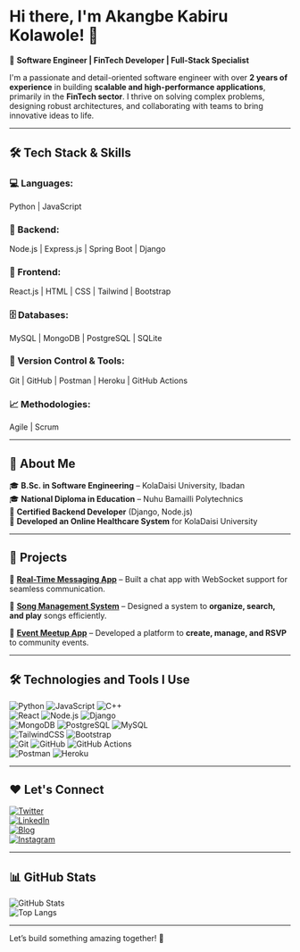 # Hi there, I'm Akangbe Kabiru Kolawole! 👋  

🚀 **Software Engineer | FinTech Developer | Full-Stack Specialist**  

I'm a passionate and detail-oriented software engineer with over **2 years of experience** in building **scalable and high-performance applications**, primarily in the **FinTech sector**. I thrive on solving complex problems, designing robust architectures, and collaborating with teams to bring innovative ideas to life.  

---

## 🛠️ **Tech Stack & Skills**  

### **💻 Languages:**  
Python | JavaScript  

### **🔧 Backend:**  
Node.js | Express.js | Spring Boot | Django  

### **🎨 Frontend:**  
React.js | HTML | CSS | Tailwind | Bootstrap  

### **🗄️ Databases:**  
MySQL | MongoDB | PostgreSQL | SQLite  

### **📌 Version Control & Tools:**  
Git | GitHub | Postman | Heroku | GitHub Actions  

### **📈 Methodologies:**  
Agile | Scrum  

---

## 📘 **About Me**  

🎓 **B.Sc. in Software Engineering** – KolaDaisi University, Ibadan  
🎓 **National Diploma in Education** – Nuhu Bamailli Polytechnics  
🏅 **Certified Backend Developer** (Django, Node.js)  
🏥 **Developed an Online Healthcare System** for KolaDaisi University  

---

## 🚀 **Projects**  

🔹 [**Real-Time Messaging App**](https://github.com/Cozy1712/realtime-chat-app) – Built a chat app with WebSocket support for seamless communication.  

🔹 [**Song Management System**](https://github.com/Cozy1712/song-management-system) – Designed a system to **organize, search, and play** songs efficiently.  

🔹 [**Event Meetup App**](https://github.com/Cozy1712/event-meetup) – Developed a platform to **create, manage, and RSVP** to community events.  

---

## 🛠️ **Technologies and Tools I Use**  

![Python](https://img.shields.io/badge/Python-3776AB?style=for-the-badge&logo=python&logoColor=white) ![JavaScript](https://img.shields.io/badge/JavaScript-F7DF1E?style=for-the-badge&logo=javascript&logoColor=black) ![C++](https://img.shields.io/badge/C++-00599C?style=for-the-badge&logo=c%2B%2B&logoColor=white)  
![React](https://img.shields.io/badge/React-61DAFB?style=for-the-badge&logo=react&logoColor=black) ![Node.js](https://img.shields.io/badge/Node.js-339933?style=for-the-badge&logo=nodedotjs&logoColor=white) ![Django](https://img.shields.io/badge/Django-092E20?style=for-the-badge&logo=django&logoColor=white)  
![MongoDB](https://img.shields.io/badge/MongoDB-47A248?style=for-the-badge&logo=mongodb&logoColor=white) ![PostgreSQL](https://img.shields.io/badge/PostgreSQL-316192?style=for-the-badge&logo=postgresql&logoColor=white) ![MySQL](https://img.shields.io/badge/MySQL-4479A1?style=for-the-badge&logo=mysql&logoColor=white)  
![TailwindCSS](https://img.shields.io/badge/TailwindCSS-06B6D4?style=for-the-badge&logo=tailwindcss&logoColor=white) ![Bootstrap](https://img.shields.io/badge/Bootstrap-563D7C?style=for-the-badge&logo=bootstrap&logoColor=white)  
![Git](https://img.shields.io/badge/Git-F05032?style=for-the-badge&logo=git&logoColor=white) ![GitHub](https://img.shields.io/badge/GitHub-181717?style=for-the-badge&logo=github&logoColor=white) ![GitHub Actions](https://img.shields.io/badge/GitHub%20Actions-2088FF?style=for-the-badge&logo=github-actions&logoColor=white)  
![Postman](https://img.shields.io/badge/Postman-FF6C37?style=for-the-badge&logo=postman&logoColor=white) ![Heroku](https://img.shields.io/badge/Heroku-430098?style=for-the-badge&logo=heroku&logoColor=white)  

---

## ❤️ **Let's Connect**  

[![Twitter](https://img.shields.io/badge/Twitter-1DA1F2?style=for-the-badge&logo=twitter&logoColor=white)](https://twitter.com)  
[![LinkedIn](https://img.shields.io/badge/LinkedIn-0077B5?style=for-the-badge&logo=linkedin&logoColor=white)](https://www.linkedin.com/in/kabiru-kolawole-667b46267/)  
[![Blog](https://img.shields.io/badge/Blog-000000?style=for-the-badge&logo=dev.to&logoColor=white)](https://dev.to)  
[![Instagram](https://img.shields.io/badge/Instagram-E4405F?style=for-the-badge&logo=instagram&logoColor=white)](https://instagram.com)  

---

## 📊 **GitHub Stats**  

![GitHub Stats](https://github-readme-stats.vercel.app/api?username=Cozy1712&show_icons=true&theme=tokyonight)  
![Top Langs](https://github-readme-stats.vercel.app/api/top-langs/?username=Cozy1712&layout=compact&theme=tokyonight)  

---

Let’s build something amazing together! 🚀
